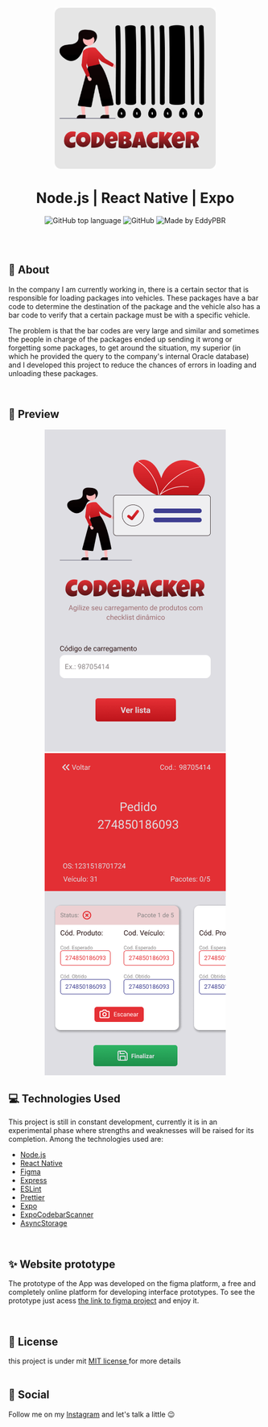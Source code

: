 <h1 align="center">
    <img alt="Codebacker" src="mobile/assets/icon.png" height="320px" /> <br /> <br />
    Node.js | React Native | Expo
</h1>

<p align="center">
  <img alt="GitHub top language" src="https://img.shields.io/badge/typescript-60.6%25-%23225D6E" />
  <img alt="GitHub" src="https://img.shields.io/badge/license-MIT-%2397CA00" /> 
  <img alt="Made by EddyPBR" src="https://img.shields.io/badge/made%20by-EddyPBR-%236A57D5" /> <br />
</p> 

<br /><br />

## :bookmark: About

In the company I am currently working in, there is a certain sector that is responsible for loading packages into vehicles. 
These packages have a bar code to determine the destination of the package and the vehicle also has a bar code to verify that 
a certain package must be with a specific vehicle.

The problem is that the bar codes are very large and similar and sometimes the people in charge of the packages ended up 
sending it wrong or forgetting some packages, to get around the situation, my superior (in which he provided the query to the 
company's internal Oracle database) and I developed this project to reduce the chances of errors in loading and unloading 
these packages.

<br />

## :eyes: Preview

<p align="center">
  <img alt="Codebacker home" src=".github/Home.png" margin-right="20px" />
  <img alt="Codebacker request screen" src=".github/Request%20(with%20failed).png" />
</p> 

## :computer: Technologies Used

This project is still in constant development, currently it is in an experimental phase where strengths and weaknesses will
be raised for its completion. Among the technologies used are:
<br />

- [Node.js](https://nodejs.org/en/)
- [React Native](https://reactnative.dev/)
- [Figma](https://www.figma.com/)
- [Express](https://expressjs.com/pt-br/)
- [ESLint](https://eslint.org/)
- [Prettier](https://prettier.io/)
- [Expo](https://expo.io/)
- [ExpoCodebarScanner](https://docs.expo.io/versions/latest/sdk/bar-code-scanner/)
- [AsyncStorage](https://reactnative.dev/docs/asyncstorage)

<br />

## :sparkles: Website prototype
The prototype of the App was developed on the figma platform, a free and completely online platform for developing interface prototypes. To see the prototype
just acess [the link to figma project](https://www.figma.com/file/o7Q4xfjZJksSrpFDbCmmhM/Codebacker?node-id=86%3A0) and enjoy it.

<br />

## :memo: License

this project is under mit [MIT license ](LICENSE) for more details
<br /> <br />

## :wave: Social

Follow me on my [Instagram](https://www.instagram.com/edvaldo_junior_dev/) and let's talk a little :wink:
